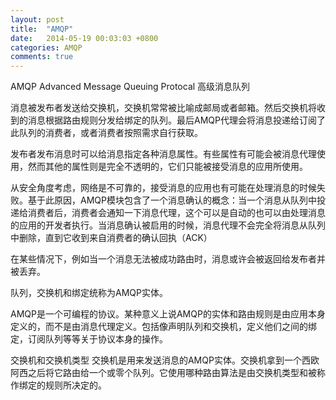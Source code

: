 ```yaml
---
layout: post
title:  "AMQP"
date:   2014-05-19 00:03:03 +0800
categories: AMQP
comments: true
---
```

AMQP
Advanced Message Queuing Protocal
高级消息队列

消息被发布者发送给交换机，交换机常常被比喻成邮局或者邮箱。然后交换机将收到的消息根据路由规则分发给绑定的队列。最后AMQP代理会将消息投递给订阅了此队列的消费者，或者消费者按照需求自行获取。

发布者发布消息时可以给消息指定各种消息属性。有些属性有可能会被消息代理使用，然而其他的属性则是完全不透明的，它们只能被接受消息的应用所使用。

从安全角度考虑，网络是不可靠的，接受消息的应用也有可能在处理消息的时候失败。基于此原因，AMQP模块包含了一个消息确认的概念：当一个消息从队列中投递给消费者后，消费者会通知一下消息代理，这个可以是自动的也可以由处理消息的应用的开发者执行。当消息确认被启用的时候，消息代理不会完全将消息从队列中删除，直到它收到来自消费者的确认回执（ACK）

在某些情况下，例如当一个消息无法被成功路由时，消息或许会被返回给发布者并被丢弃。

队列，交换机和绑定统称为AMQP实体。

AMQP是一个可编程的协议。某种意义上说AMQP的实体和路由规则是由应用本身定义的，而不是由消息代理定义。包括像声明队列和交换机，定义他们之间的绑定，订阅队列等等关于协议本身的操作。

交换机和交换机类型
交换机是用来发送消息的AMQP实体。交换机拿到一个西欧阿西之后将它路由给一个或零个队列。它使用哪种路由算法是由交换机类型和被称作绑定的规则所决定的。

